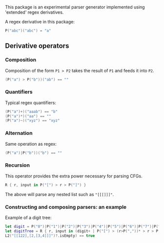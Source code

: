 This package is an experimental parser generator implemented using
'extended' regex derivatives.

A regex derivative in this package:

```swift
P("abc")("abc") = "a"
```

## Derivative operators

### Composition

Composition of the form `P1 > P2` takes the result of `P1` and feeds it into `P2`.

```swift
(P("a") > P("b"))("ab") == ""
```

### Quantifiers

Typical regex quantifiers:

```swift
(P("a")+)("aaab") == "b"
(P("a")*)("aa") == ""
(P("a")~)("xyz") == "xyz"
```

### Alternation

Same operation as regex:

```swift
(P("a")|P("b"))("b") == ""
```

### Recursion

This operator provides the extra power necessary for parsing CFGs. 

```swift
R { r, input in P("[") > r > P("]") }
```

The above will parse any nested list such as `"[[[]]]"`.

### Constructing and composing parsers: an example

Example of a digit tree:

```swift
let digit = P("0")|P("1")|P("2")|P("3")|P("4")|P("5")|P("6")|P("7")|P("8")|P("9")
let digitTree = R { r, input in (digit+ | P("[") > (r>P(","))* > r > P("]"))(input) }
L2("[[122],[2,[3,4]]]")?.isEmpty) == true
```
        

